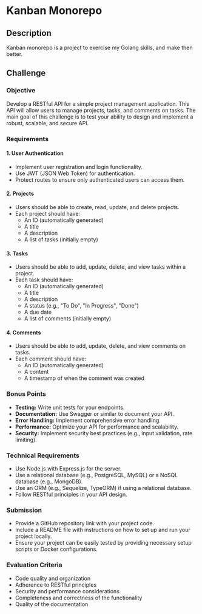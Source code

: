 # Kanban Monorepo

## Description
Kanban monorepo is a project to exercise my Golang skills, and make then better.

## Challenge

### Objective
Develop a RESTful API for a simple project management application. This API will allow users to manage projects, tasks, and comments on tasks. The main goal of this challenge is to test your ability to design and implement a robust, scalable, and secure API.

### Requirements

#### 1. User Authentication
- Implement user registration and login functionality.
- Use JWT (JSON Web Token) for authentication.
- Protect routes to ensure only authenticated users can access them.

#### 2. Projects
- Users should be able to create, read, update, and delete projects.
- Each project should have:
  - An ID (automatically generated)
  - A title
  - A description
  - A list of tasks (initially empty)

#### 3. Tasks
- Users should be able to add, update, delete, and view tasks within a project.
- Each task should have:
  - An ID (automatically generated)
  - A title
  - A description
  - A status (e.g., "To Do", "In Progress", "Done")
  - A due date
  - A list of comments (initially empty)

#### 4. Comments
- Users should be able to add, update, delete, and view comments on tasks.
- Each comment should have:
  - An ID (automatically generated)
  - A content
  - A timestamp of when the comment was created

### Bonus Points
- **Testing:** Write unit tests for your endpoints.
- **Documentation:** Use Swagger or similar to document your API.
- **Error Handling:** Implement comprehensive error handling.
- **Performance:** Optimize your API for performance and scalability.
- **Security:** Implement security best practices (e.g., input validation, rate limiting).

### Technical Requirements
- Use Node.js with Express.js for the server.
- Use a relational database (e.g., PostgreSQL, MySQL) or a NoSQL database (e.g., MongoDB).
- Use an ORM (e.g., Sequelize, TypeORM) if using a relational database.
- Follow RESTful principles in your API design.

### Submission
- Provide a GitHub repository link with your project code.
- Include a README file with instructions on how to set up and run your project locally.
- Ensure your project can be easily tested by providing necessary setup scripts or Docker configurations.

### Evaluation Criteria
- Code quality and organization
- Adherence to RESTful principles
- Security and performance considerations
- Completeness and correctness of the functionality
- Quality of the documentation
